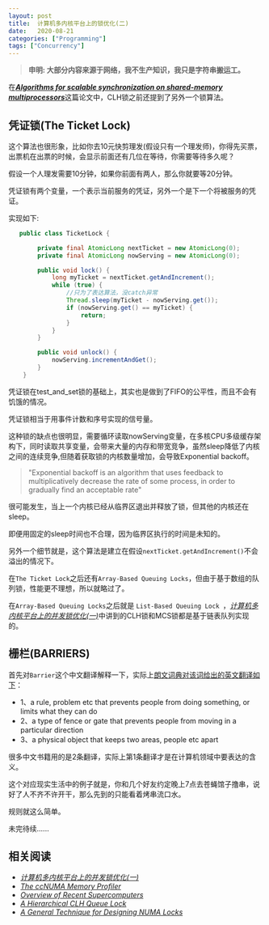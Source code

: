 ```yaml
---
layout: post
title:  计算机多内核平台上的锁优化(二)
date:   2020-08-21
categories: ["Programming"]
tags: ["Concurrency"]
---
```


> **申明: 大部分内容来源于网络，我不生产知识，我只是字符串搬运工。**

在[**_Algorithms for scalable synchronization on shared-memory multiprocessors_**](https://www.cs.rice.edu/~johnmc/papers/tocs91.pdf)这篇论文中，CLH锁之前还提到了另外一个锁算法。

## 凭证锁(The Ticket Lock)

这个算法也很形象，比如你去10元快剪理发(假设只有一个理发师)，你得先买票，出票机在出票的时候，会显示前面还有几位在等待，你需要等待多久呢？

假设一个人理发需要10分钟，如果你前面有两人，那么你就要等20分钟。

凭证锁有两个变量，一个表示当前服务的凭证，另外一个是下一个将被服务的凭证。

实现如下:

``` Java
   public class TicketLock {

        private final AtomicLong nextTicket = new AtomicLong(0);
        private final AtomicLong nowServing = new AtomicLong(0);

        public void lock() {
            long myTicket = nextTicket.getAndIncrement();
            while (true) {
                //只为了表达算法，没catch异常
                Thread.sleep(myTicket - nowServing.get());
                if (nowServing.get() == myTicket) {
                    return;
                }
            }
        }

        public void unlock() {
            nowServing.incrementAndGet();
        }
    }
```
凭证锁在test_and_set锁的基础上，其实也是做到了FIFO的公平性，而且不会有饥饿的情况。

凭证锁相当于用事件计数和序号实现的信号量。

这种锁的缺点也很明显，需要循环读取nowServing变量，在多核CPU多级缓存架构下，同时读取共享变量，会带来大量的内存和带宽竞争，虽然sleep降低了内核之间的连续竞争,但随着获取锁的内核数量增加，会导致Exponential backoff。

>"Exponential backoff is an algorithm that uses feedback to multiplicatively decrease the rate of some process, in order to gradually find an acceptable rate"

很可能发生，当上一个内核已经从临界区退出并释放了锁，但其他的内核还在sleep。

即便用固定的sleep时间也不合理，因为临界区执行的时间是未知的。

另外一个细节就是，这个算法是建立在假设`nextTicket.getAndIncrement()`不会溢出的情况下。

在`The Ticket Lock`之后还有`Array-Based Queuing Locks`，但由于基于数组的队列锁，性能更不理想，所以就略过了。

在`Array-Based Queuing Locks`之后就是 `List-Based Queuing Lock `，[*计算机多内核平台上的并发锁优化(一)*](https://blog.xiebiao.com/post/2020-08-19-locks-on-multicore/)中讲到的CLH锁和MCS锁都是基于链表队列实现的。

## 栅栏(BARRIERS)
首先对`Barrier`这个中文翻译解释一下，实际上[朗文词典对该词给出的英文翻译如下](https://www.ldoceonline.com/dictionary/barrier)：

- 1、a rule, problem etc that prevents people from doing something, or limits what they can do
- 2、a type of fence or gate that prevents people from moving in a particular direction
- 3、a physical object that keeps two areas, people etc apart

很多中文书籍用的是2条翻译，实际上第1条翻译才是在计算机领域中要表达的含义。

这个对应现实生活中的例子就是，你和几个好友约定晚上7点去苍蝇馆子撸串，说好了人不齐不许开干，那么先到的只能看着烤串流口水。

规则就这么简单。

未完待续......

## 相关阅读

- [*计算机多内核平台上的并发锁优化(一)*](https://blog.xiebiao.com/post/2020-08-19-locks-on-multicore/)
- [*The ccNUMA Memory Profiler*](http://www.cs.utah.edu/~ald/pubs/CC-numa.pdf)
- [*Overview of Recent Supercomputers*](http://www.netlib.org/utk/papers/advanced-computers/overview.html)
- [*A Hierarchical CLH Queue Lock*](https://people.csail.mit.edu/shanir/publications/CLH.pdf)
- [*A General Technique for Designing NUMA Locks*](http://groups.csail.mit.edu/mag/a13-dice.pdf)